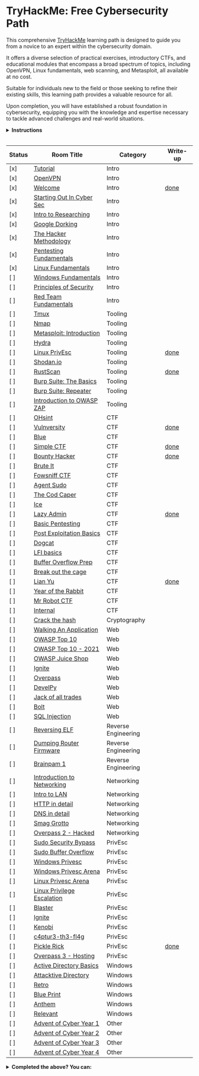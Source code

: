 # TryHackMe: Free Cybersecurity Path

This comprehensive [TryHackMe](https://tryhackme.com) learning path is designed to guide you from a novice to an expert within the cybersecurity domain. 

It offers a diverse selection of practical exercises, introductory CTFs, and educational modules that encompass a broad spectrum of topics, including OpenVPN, Linux fundamentals, web scanning, and Metasploit, all available at no cost.

Suitable for individuals new to the field or those seeking to refine their existing skills, this learning path provides a valuable resource for all.

Upon completion, you will have established a robust foundation in cybersecurity, equipping you with the knowledge and expertise necessary to tackle advanced challenges and real-world situations.

<details>
  <summary>
    <b>Instructions</b>
  </summary>

  You can find instructions on how to use this repository at [INSTRUCTIONS.md](/INSTRUCTIONS.md).
</details>

<br/>

<!-- [ ] -->
<!-- [ ] -->

| Status | Room Title                                                                    | Category            | Write-up                                 |
| ---    | ---                                                                           | ---                 | ---                                      |
| [x]      | [Tutorial](https://tryhackme.com/room/tutorial)                               | Intro               |                                          |
| [x]      | [OpenVPN](https://tryhackme.com/room/openvpn)                                 | Intro               |                                          |
| [x]      | [Welcome](https://tryhackme.com/jr/welcome)                                   | Intro               | [done](write-ups/level1/Welcome)         |
| [x]      | [Starting Out In Cyber Sec](https://tryhackme.com/room/startingoutincybersec) | Intro               |                                          |
| [x]      | [Intro to Researching](https://tryhackme.com/room/introtoresearch)            | Intro               |                                          |
| [x]      | [Google Dorking](https://tryhackme.com/room/googledorking)                    | Intro               |                                          |
| [x]      | [The Hacker Methodology](https://tryhackme.com/room/hackermethodology)        | Intro               |                                          |
| [x]      | [Pentesting Fundamentals](https://tryhackme.com/room/pentestingfundamentals)  | Intro               |                                          |
| [x]      | [Linux Fundamentals](https://tryhackme.com/module/linux-fundamentals)         | Intro               |                                          |
| [ ]      | [Windows Fundamentals](https://tryhackme.com/module/windows-fundamentals)     | Intro               |                                          |
| [ ]      | [Principles of Security](https://tryhackme.com/room/principlesofsecurity)     | Intro               |                                          |
| [ ]      | [Red Team Fundamentals](https://tryhackme.com/room/redteamfundamentals)       | Intro               |                                          |
| [ ]      | [Tmux](https://tryhackme.com/room/rptmux)                                     | Tooling             |                                          |
| [ ]      | [Nmap](https://tryhackme.com/room/furthernmap)                                | Tooling             |                                          |
| [ ]      | [Metasploit: Introduction](https://tryhackme.com/room/metasploitintro)        | Tooling             |                                          |
| [ ]      | [Hydra](https://tryhackme.com/room/hydra)                                     | Tooling             |                                          |
| [ ]      | [Linux PrivEsc](https://tryhackme.com/room/linuxprivesc)                      | Tooling             | [done](write-ups/level2/Linux%20PrivEsc) |
| [ ]      | [Shodan.io](https://tryhackme.com/room/shodan)                                | Tooling             |                                          |
| [ ]      | [RustScan](https://tryhackme.com/room/rustscan)                               | Tooling             | [done](write-ups/level2/RustScan)        |
| [ ]      | [Burp Suite: The Basics](https://tryhackme.com/room/burpsuitebasics)          | Tooling             |                                          |
| [ ]      | [Burp Suite: Repeater](https://tryhackme.com/room/burpsuiterepeater)          | Tooling             |                                          |
| [ ]      | [Introduction to OWASP ZAP](https://tryhackme.com/room/learnowaspzap)         | Tooling             |                                          |
| [ ]      | [OHsint](https://tryhackme.com/room/ohsint)                                   | CTF                 |                                          |
| [ ]      | [Vulnversity](https://tryhackme.com/room/vulnversity)                         | CTF                 | [done](write-ups/level2/Vulnversity)     |
| [ ]      | [Blue](https://tryhackme.com/room/blue)                                       | CTF                 |                                          |
| [ ]      | [Simple CTF](https://tryhackme.com/room/easyctf)                              | CTF                 | [done](write-ups/level2/Simple%20CTF)    |
| [ ]      | [Bounty Hacker](https://tryhackme.com/room/cowboyhacker)                      | CTF                 | [done](write-ups/level2/Bounty%20Hacker) |
| [ ]      | [Brute It](https://tryhackme.com/room/bruteit)                                | CTF                 |                                          |
| [ ]      | [Fowsniff CTF](https://tryhackme.com/room/ctf)                                | CTF                 |                                          |
| [ ]      | [Agent Sudo](https://tryhackme.com/room/agentsudoctf)                         | CTF                 |                                          |
| [ ]      | [The Cod Caper](https://tryhackme.com/room/thecodcaper)                       | CTF                 |                                          |
| [ ]      | [Ice](https://tryhackme.com/room/ice)                                         | CTF                 |                                          |
| [ ]      | [Lazy Admin](https://tryhackme.com/room/lazyadmin)                            | CTF                 | [done](write-ups/level3/Lazy%20Admin)    |
| [ ]      | [Basic Pentesting](https://tryhackme.com/room/basicpentestingjt)              | CTF                 |                                          |
| [ ]      | [Post Exploitation Basics](https://tryhackme.com/room/postexploit)            | CTF                 |                                          |
| [ ]      | [Dogcat](https://tryhackme.com/room/dogcat)                                   | CTF                 |                                          |
| [ ]      | [LFI basics](https://tryhackme.com/room/lfibasics)                            | CTF                 |                                          |
| [ ]      | [Buffer Overflow Prep](https://tryhackme.com/room/bufferoverflowprep)         | CTF                 |                                          |
| [ ]      | [Break out the cage](https://tryhackme.com/room/breakoutthecage1)             | CTF                 |                                          |
| [ ]      | [Lian Yu](https://tryhackme.com/room/lianyu)                                  | CTF                 | [done](write-ups/level8/Lian%20Yu)       |
| [ ]      | [Year of the Rabbit](https://tryhackme.com/room/yearoftherabbit)              | CTF                 |                                          |
| [ ]      | [Mr Robot CTF](https://tryhackme.com/room/mrrobot)                            | CTF                 |                                          |
| [ ]      | [Internal](https://tryhackme.com/room/internal)                               | CTF                 |                                          |
| [ ]      | [Crack the hash](https://tryhackme.com/room/crackthehash)                     | Cryptography        |                                          |
| [ ]      | [Walking An Application](https://tryhackme.com/room/walkinganapplication)     | Web                 |                                          |
| [ ]      | [OWASP Top 10](https://tryhackme.com/room/owasptop10)                         | Web                 |                                          |
| [ ]      | [OWASP Top 10 - 2021](https://tryhackme.com/room/owasptop102021)              | Web                 |                                          |
| [ ]      | [OWASP Juice Shop](https://tryhackme.com/room/owaspjuiceshop)                 | Web                 |                                          |
| [ ]      | [Ignite](https://tryhackme.com/room/ignite)                                   | Web                 |                                          |
| [ ]      | [Overpass](https://tryhackme.com/room/overpass)                               | Web                 |                                          |
| [ ]      | [DevelPy](https://tryhackme.com/room/bsidesgtdevelpy)                         | Web                 |                                          |
| [ ]      | [Jack of all trades](https://tryhackme.com/room/jackofalltrades)              | Web                 |                                          |
| [ ]      | [Bolt](https://tryhackme.com/room/bolt)                                       | Web                 |                                          |
| [ ]      | [SQL Injection](https://tryhackme.com/room/sqlinjectionlm)                    | Web                 |                                          |
| [ ]      | [Reversing ELF](https://tryhackme.com/room/reverselfiles)                     | Reverse Engineering |                                          |
| [ ]      | [Dumping Router Firmware](https://tryhackme.com/room/rfirmware)               | Reverse Engineering |                                          |
| [ ]      | [Brainpam 1](https://tryhackme.com/room/brainpan)                             | Reverse Engineering |                                          |
| [ ]      | [Introduction to Networking](https://tryhackme.com/room/introtonetworking)    | Networking          |                                          |
| [ ]      | [Intro to LAN](https://tryhackme.com/room/introtolan)                         | Networking          |                                          |
| [ ]      | [HTTP in detail](https://tryhackme.com/room/httpindetail)                     | Networking          |                                          |
| [ ]      | [DNS in detail](https://tryhackme.com/room/dnsindetail)                       | Networking          |                                          |
| [ ]      | [Smag Grotto](https://tryhackme.com/room/smaggrotto)                          | Networking          |                                          |
| [ ]      | [Overpass 2 - Hacked](https://tryhackme.com/room/overpass2hacked)             | Networking          |                                          |
| [ ]      | [Sudo Security Bypass](https://tryhackme.com/room/sudovulnsbypass)            | PrivEsc             |                                          |
| [ ]      | [Sudo Buffer Overflow](https://tryhackme.com/room/sudovulnsbof)               | PrivEsc             |                                          |
| [ ]      | [Windows Privesc](https://tryhackme.com/room/windows10privesc)                | PrivEsc             |                                          |
| [ ]      | [Windows Privesc Arena](https://tryhackme.com/room/windowsprivescarena)       | PrivEsc             |                                          |
| [ ]      | [Linux Privesc Arena](https://tryhackme.com/room/linuxprivescarena)           | PrivEsc             |                                          |
| [ ]      | [Linux Privilege Escalation](https://tryhackme.com/room/linprivesc)           | PrivEsc             |                                          |
| [ ]      | [Blaster](https://tryhackme.com/room/blaster)                                 | PrivEsc             |                                          |
| [ ]      | [Ignite](https://tryhackme.com/room/ignite)                                   | PrivEsc             |                                          |
| [ ]      | [Kenobi](https://tryhackme.com/room/kenobi)                                   | PrivEsc             |                                          |
| [ ]      | [c4ptur3-th3-fl4g](https://tryhackme.com/room/c4ptur3th3fl4g)                 | PrivEsc             |                                          |
| [ ]      | [Pickle Rick](https://tryhackme.com/room/picklerick)                          | PrivEsc             | [done](write-ups/level7/Pickle%20Rick)   |
| [ ]      | [Overpass 3 - Hosting](https://tryhackme.com/room/overpass3hosting)           | PrivEsc             |                                          |
| [ ]      | [Active Directory Basics](https://tryhackme.com/room/winadbasics)             | Windows             |                                          |
| [ ]      | [Attacktive Directory](https://tryhackme.com/room/attacktivedirectory)        | Windows             |                                          |
| [ ]      | [Retro](https://tryhackme.com/room/retro)                                     | Windows             |                                          |
| [ ]      | [Blue Print](https://tryhackme.com/room/blueprint)                            | Windows             |                                          |
| [ ]      | [Anthem](https://tryhackme.com/room/anthem)                                   | Windows             |                                          |
| [ ]      | [Relevant](https://tryhackme.com/room/relevant)                               | Windows             |                                          |
| [ ]      | [Advent of Cyber Year 1](https://tryhackme.com/room/25daysofchristmas)        | Other               |                                          |
| [ ]      | [Advent of Cyber Year 2](https://tryhackme.com/room/adventofcyber2)           | Other               |                                          |
| [ ]      | [Advent of Cyber Year 3](https://tryhackme.com/room/adventofcyber3)           | Other               |                                          |
| [ ]      | [Advent of Cyber Year 4](https://tryhackme.com/room/adventofcyber4)           | Other               |                                          |

<!-- Rooms that where made private: -->
<!-- | [ ]      | [Crash Course Pentesting](https://tryhackme.com/room/ccpentesting)       | Intro               |                                          | -->
<!-- | [ ]      | [Sublist3r](https://tryhackme.com/room/rpsublist3r)                      | Tooling             |                                          | -->
<!-- | [ ]      | [Web Scanning](https://tryhackme.com/room/rpwebscanning)                 | Tooling             |                                          | -->
<!-- | [ ]      | [Intro to x86 64](https://tryhackme.com/room/introtox8664)               | Reverse Engineering |                                          | -->
<!-- | [ ]      | [CC Ghidra](https://tryhackme.com/room/ccghidra)                         | Reverse Engineering |                                          | -->
<!-- | [ ]      | [CC Radare2](https://tryhackme.com/room/ccradare2)                       | Reverse Engineering |                                          | -->
<!-- | [ ]      | [CC Steganography](https://tryhackme.com/room/ccstego)                   | Reverse Engineering |                                          | -->
<!-- | [ ]      | [Reverse Engineering](https://tryhackme.com/room/reverseengineering)     | Reverse Engineering |                                          | -->

<details>
  <summary>
    <b>Completed the above? You can:</b>
  </summary>

  - Subscribe to TryHackMe to get paths featuring subscriber-only rooms, use my [referral link](https://tryhackme.com/signup?referrer=6291c8b35002ba0050e92637) to get a ***5$*** discount!
  - New challenge rooms are released weekly, have a go at them before the write-ups come out!
  - Create your challenge rooms for TryHackMe.
  - Join the TryHackMe King of the Hill (KOTH) challenges, check out my [KOTH toolkit repository](https://github.com/migueltc13/KoTH-Tools), for a collection of tools and scripts to help you win.
  - Sign up to other platforms such as [CTF time](https://ctftime.org/) and take part in competitive CTFs.
</details>
